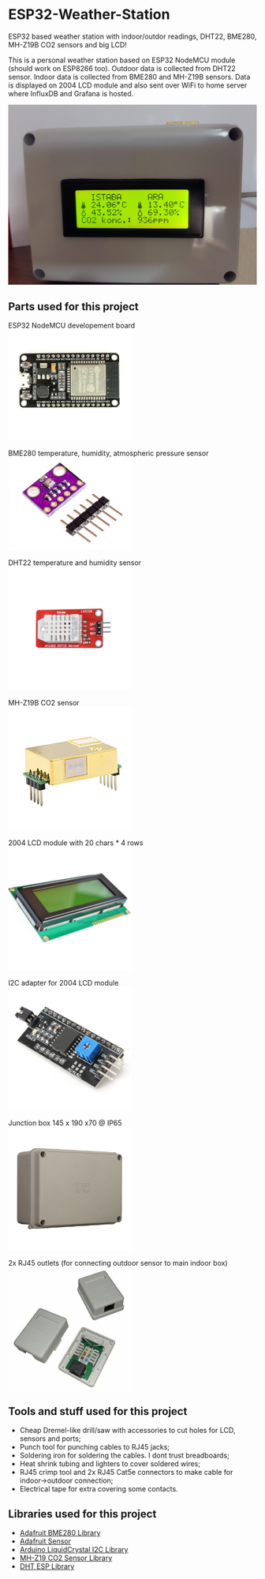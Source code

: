 # ESP32-Weather-Station
ESP32 based weather station with indoor/outdor readings, DHT22, BME280, MH-Z19B CO2 sensors and big LCD!

This is a personal weather station based on ESP32 NodeMCU module (should work on ESP8266 too). 
Outdoor data is collected from DHT22 sensor. Indoor data is collected from BME280 and MH-Z19B sensors. Data is displayed on 2004 LCD module and also sent over WiFi to home server where InfluxDB and Grafana is hosted.

<img src="/images/Finished_product.jpg" alt="Finished weather station" width="650"/>

## Parts used for this project

ESP32 NodeMCU developement board<br/>
<img src="/images/ESP32.jpg" alt="ESP32" width="250"/>

BME280 temperature, humidity, atmospheric pressure sensor<br/>
<img src="/images/BME280.jpg" alt="BME280" width="250"/>

DHT22 temperature and humidity  sensor<br/>
<img src="/images/DHT22.jpg" alt="DHT22" width="250"/>

MH-Z19B CO2 sensor<br/>
<img src="/images/MH-Z19B.jpg" alt="MH-Z19B" width="250"/>

2004 LCD module with 20 chars * 4 rows<br/>
<img src="/images/2004-LCD.jpg" alt="2004 LCD" width="250"/>

I2C adapter for 2004 LCD module<br/>
<img src="/images/I2C-Adapter-LCD.jpg" alt="I2C adapter LCD" width="250"/>

Junction box 145 x 190 x70 @ IP65<br/>
<img src="/images/Project_box.jpg" alt="Junction box" width="250"/>

2x RJ45 outlets (for connecting outdoor sensor to main indoor box)<br/>
<img src="/images/RJ45.jpg" alt="Junction box" width="250"/>

## Tools and stuff used for this project

* Cheap Dremel-like drill/saw with accessories to cut holes for LCD, sensors and ports;
* Punch tool for punching cables to RJ45 jacks;
* Soldering iron for soldering the cables. I dont trust breadboards;
* Heat shrink tubing and lighters to cover soldered wires;
* RJ45 crimp tool and 2x RJ45 Cat5e connectors to make cable for indoor->outdoor connection;
* Electrical tape for extra covering some contacts.

## Libraries used for this project

* [Adafruit BME280 Library](https://github.com/adafruit/Adafruit_BME280_Library)
* [Adafruit Sensor](https://github.com/adafruit/Adafruit_Sensor)
* [Arduino LiquidCrystal I2C Library](https://github.com/fdebrabander/Arduino-LiquidCrystal-I2C-library)
* [MH-Z19 CO2 Sensor Library](https://github.com/WifWaf/MH-Z19)
* [DHT ESP Library](https://github.com/beegee-tokyo/DHTesp)
